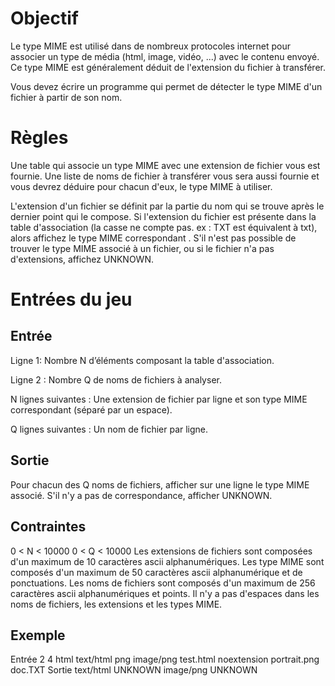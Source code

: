 <h1>Objectif</h1>
Le type MIME est utilisé dans de nombreux protocoles internet pour associer un type de média (html, image, vidéo, ...) avec le contenu envoyé. Ce type MIME est généralement déduit de l'extension du fichier à transférer.

Vous devez écrire un programme qui permet de détecter le type MIME d'un fichier à partir de son nom.
<h1>Règles</h1>
Une table qui associe un type MIME avec une extension de fichier vous est fournie. Une liste de noms de fichier à transférer vous sera aussi fournie et vous devrez déduire pour chacun d'eux, le type MIME à utiliser.

L'extension d'un fichier se définit par la partie du nom qui se trouve après le dernier point qui le compose.
Si l'extension du fichier est présente dans la table d'association (la casse ne compte pas. ex : TXT est équivalent à txt), alors affichez le type MIME correspondant . S'il n'est pas possible de trouver le type MIME associé à un fichier, ou si le fichier n'a pas d'extensions, affichez UNKNOWN.
<h1>Entrées du jeu</h1>
<h2>Entrée</h2>
Ligne 1: Nombre N d’éléments composant la table d'association. 

Ligne 2 : Nombre Q de noms de fichiers à analyser.

N lignes suivantes : Une extension de fichier par ligne et son type MIME correspondant (séparé par un espace).

Q lignes suivantes : Un nom de fichier par ligne.

<h2>Sortie</h2>
Pour chacun des Q noms de fichiers, afficher sur une ligne le type MIME associé. S'il n'y a pas de correspondance, afficher UNKNOWN.
<h2>Contraintes</h2>
0 < N < 10000
0 < Q < 10000
Les extensions de fichiers sont composées d'un maximum de 10 caractères ascii alphanumériques.
Les type MIME sont composés d'un maximum de 50 caractères ascii alphanumérique et de ponctuations.
Les noms de fichiers sont composés d'un maximum de 256 caractères ascii alphanumériques et points.
Il n'y a pas d'espaces dans les noms de fichiers, les extensions et les types MIME.
<h2>Exemple</h2>
Entrée
2
4
html text/html
png image/png
test.html
noextension
portrait.png
doc.TXT
Sortie
text/html
UNKNOWN
image/png
UNKNOWN
